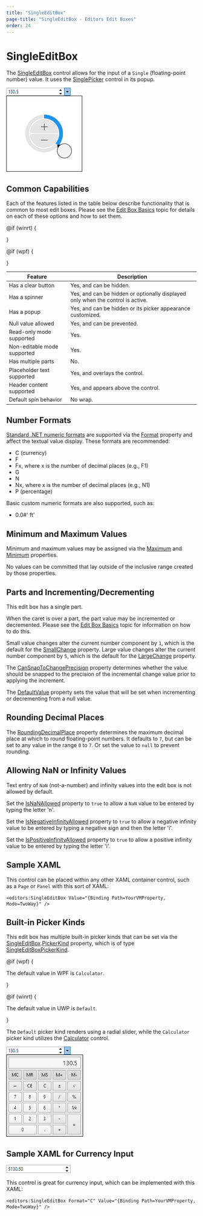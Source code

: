 ```yaml
---
title: "SingleEditBox"
page-title: "SingleEditBox - Editors Edit Boxes"
order: 24
---
```

# SingleEditBox

The [SingleEditBox](xref:@ActiproUIRoot.Controls.Editors.SingleEditBox) control allows for the input of a `Single` (floating-point number) value.  It uses the [SinglePicker](../pickers/singlepicker.md) control in its popup.

![Screenshot](../images/doubleeditbox-opened.png)

## Common Capabilities

Each of the features listed in the table below describe functionality that is common to most edit boxes.  Please see the [Edit Box Basics](parteditboxbase.md) topic for details on each of these options and how to set them.

<table>
<thead>

<tr>
<th>Feature</th>
<th>Description</th>
</tr>

</thead>
<tbody>

@if (winrt) {
<tr>
<td>Has a clear button</td>
<td>Yes, and can be hidden.</td>
</tr>
}

@if (wpf) {
<tr>
<td>Has a spinner</td>
<td>Yes, and can be hidden or optionally displayed only when the control is active.</td>
</tr>
}

<tr>
<td>Has a popup</td>
<td>Yes, and can be hidden or its picker appearance customized.</td>
</tr>

<tr>
<td>Null value allowed</td>
<td>Yes, and can be prevented.</td>
</tr>

<tr>
<td>Read-only mode supported</td>
<td>Yes.</td>
</tr>

<tr>
<td>Non-editable mode supported</td>
<td>Yes.</td>
</tr>

<tr>
<td>Has multiple parts</td>
<td>No.</td>
</tr>

<tr>
<td>Placeholder text supported</td>
<td>Yes, and overlays the control.</td>
</tr>

<tr>
<td>Header content supported</td>
<td>Yes, and appears above the control.</td>
</tr>

<tr>
<td>Default spin behavior</td>
<td>No wrap.</td>
</tr>

</tbody>
</table>

## Number Formats

[Standard .NET numeric formats](https://docs.microsoft.com/en-us/dotnet/standard/base-types/standard-numeric-format-strings) are supported via the [Format](xref:@ActiproUIRoot.Controls.Editors.SingleEditBox.Format) property and affect the textual value display.  These formats are recommended:

- C (currency)
- F
- Fx, where x is the number of decimal places (e.g., F1)
- G
- N
- Nx, where x is the number of decimal places (e.g., N1)
- P (percentage)

Basic custom numeric formats are also supported, such as:

- 0.0#' ft'

## Minimum and Maximum Values

Minimum and maximum values may be assigned via the [Maximum](xref:@ActiproUIRoot.Controls.Editors.SingleEditBox.Maximum) and [Minimum](xref:@ActiproUIRoot.Controls.Editors.SingleEditBox.Minimum) properties.

No values can be committed that lay outside of the inclusive range created by those properties.

## Parts and Incrementing/Decrementing

This edit box has a single part.

When the caret is over a part, the part value may be incremented or decremented.  Please see the [Edit Box Basics](parteditboxbase.md) topic for information on how to do this.

Small value changes alter the current number component by `1`, which is the default for the [SmallChange](xref:@ActiproUIRoot.Controls.Editors.SingleEditBox.SmallChange) property.  Large value changes alter the current number component by `5`, which is the default for the [LargeChange](xref:@ActiproUIRoot.Controls.Editors.SingleEditBox.LargeChange) property.

The [CanSnapToChangePrecision](xref:@ActiproUIRoot.Controls.Editors.SingleEditBox.CanSnapToChangePrecision) property determines whether the value should be snapped to the precision of the incremental change value prior to applying the increment.

The [DefaultValue](xref:@ActiproUIRoot.Controls.Editors.SingleEditBox.DefaultValue) property sets the value that will be set when incrementing or decrementing from a null value.

## Rounding Decimal Places

The [RoundingDecimalPlace](xref:@ActiproUIRoot.Controls.Editors.SingleEditBox.RoundingDecimalPlace) property determines the maximum decimal place at which to round floating-point numbers.  It defaults to `7`, but can be set to any value in the range `0` to `7`.  Or set the value to `null` to prevent rounding.

## Allowing NaN or Infinity Values

Text entry of `NaN` (not-a-number) and infinity values into the edit box is not allowed by default.

Set the [IsNaNAllowed](xref:@ActiproUIRoot.Controls.Editors.SingleEditBox.IsNaNAllowed) property to `true` to allow a `NaN` value to be entered by typing the letter 'n'.

Set the [IsNegativeInfinityAllowed](xref:@ActiproUIRoot.Controls.Editors.SingleEditBox.IsNegativeInfinityAllowed) property to `true` to allow a negative infinity value to be entered by typing a negative sign and then the letter 'i'.

Set the [IsPositiveInfinityAllowed](xref:@ActiproUIRoot.Controls.Editors.SingleEditBox.IsPositiveInfinityAllowed) property to `true` to allow a positive infinity value to be entered by typing the letter 'i'.

## Sample XAML

This control can be placed within any other XAML container control, such as a `Page` or `Panel` with this sort of XAML:

```xaml
<editors:SingleEditBox Value="{Binding Path=YourVMProperty, Mode=TwoWay}" />
```

## Built-in Picker Kinds

This edit box has multiple built-in picker kinds that can be set via the [SingleEditBox](xref:@ActiproUIRoot.Controls.Editors.SingleEditBox).[PickerKind](xref:@ActiproUIRoot.Controls.Editors.SingleEditBox.PickerKind) property, which is of type [SingleEditBoxPickerKind](xref:@ActiproUIRoot.Controls.Editors.SingleEditBoxPickerKind).

@if (wpf) {

The default value in WPF is `Calculator`. 

}

@if (winrt) {

The default value in UWP is `Default`. 

}

The `Default` picker kind renders using a radial slider, while the `Calculator` picker kind utilizes the [Calculator](../other-controls/calculator.md) control.

![Screenshot](../images/doubleeditbox-opened-calculator.png)

## Sample XAML for Currency Input

![Screenshot](../images/doubleeditbox-currency.png)

This control is great for currency input, which can be implemented with this XAML:

```xaml
<editors:SingleEditBox Format="C" Value="{Binding Path=YourVMProperty, Mode=TwoWay}" />
```
